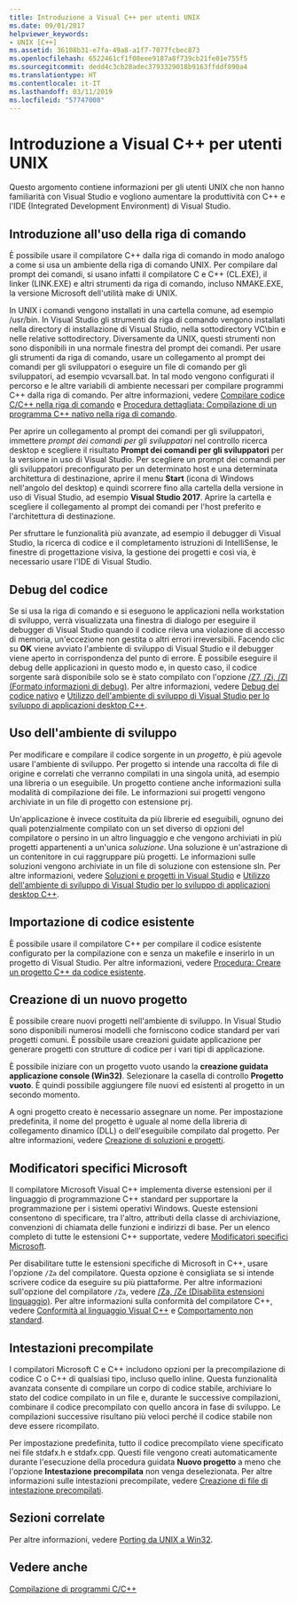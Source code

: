 ```yaml
---
title: Introduzione a Visual C++ per utenti UNIX
ms.date: 09/01/2017
helpviewer_keywords:
- UNIX [C++]
ms.assetid: 36108b31-e7fa-49a8-a1f7-7077fcbec873
ms.openlocfilehash: 6522461cf1f08eee9187a8f739cb21fe01e755f5
ms.sourcegitcommit: dedd4c3cb28adec3793329018b9163ffddf890a4
ms.translationtype: HT
ms.contentlocale: it-IT
ms.lasthandoff: 03/11/2019
ms.locfileid: "57747008"
---
```

# <a name="introduction-to-visual-c-for-unix-users"></a>Introduzione a Visual C++ per utenti UNIX

Questo argomento contiene informazioni per gli utenti UNIX che non hanno familiarità con Visual Studio e vogliono aumentare la produttività con C++ e l'IDE (Integrated Development Environment) di Visual Studio.

## <a name="getting-started-on-the-command-line"></a>Introduzione all'uso della riga di comando

È possibile usare il compilatore C++ dalla riga di comando in modo analogo a come si usa un ambiente della riga di comando UNIX. Per compilare dal prompt dei comandi, si usano infatti il compilatore C e C++ (CL.EXE), il linker (LINK.EXE) e altri strumenti da riga di comando, incluso NMAKE.EXE, la versione Microsoft dell'utilità make di UNIX.

In UNIX i comandi vengono installati in una cartella comune, ad esempio /usr/bin. In Visual Studio gli strumenti da riga di comando vengono installati nella directory di installazione di Visual Studio, nella sottodirectory VC\bin e nelle relative sottodirectory. Diversamente da UNIX, questi strumenti non sono disponibili in una normale finestra del prompt dei comandi. Per usare gli strumenti da riga di comando, usare un collegamento al prompt dei comandi per gli sviluppatori o eseguire un file di comando per gli sviluppatori, ad esempio vcvarsall.bat. In tal modo vengono configurati il percorso e le altre variabili di ambiente necessari per compilare programmi C++ dalla riga di comando. Per altre informazioni, vedere [Compilare codice C/C++ nella riga di comando](../build/building-on-the-command-line.md) e [ Procedura dettagliata: Compilazione di un programma C++ nativo nella riga di comando](../build/walkthrough-compiling-a-native-cpp-program-on-the-command-line.md).

Per aprire un collegamento al prompt dei comandi per gli sviluppatori, immettere *prompt dei comandi per gli sviluppatori* nel controllo ricerca desktop e scegliere il risultato **Prompt dei comandi per gli sviluppatori** per la versione in uso di Visual Studio. Per scegliere un prompt dei comandi per gli sviluppatori preconfigurato per un determinato host e una determinata architettura di destinazione, aprire il menu **Start** (icona di Windows nell'angolo del desktop) e quindi scorrere fino alla cartella della versione in uso di Visual Studio, ad esempio **Visual Studio 2017**. Aprire la cartella e scegliere il collegamento al prompt dei comandi per l'host preferito e l'architettura di destinazione.

Per sfruttare le funzionalità più avanzate, ad esempio il debugger di Visual Studio, la ricerca di codice e il completamento istruzioni di IntelliSense, le finestre di progettazione visiva, la gestione dei progetti e così via, è necessario usare l'IDE di Visual Studio.

## <a name="debugging-your-code"></a>Debug del codice

Se si usa la riga di comando e si eseguono le applicazioni nella workstation di sviluppo, verrà visualizzata una finestra di dialogo per eseguire il debugger di Visual Studio quando il codice rileva una violazione di accesso di memoria, un'eccezione non gestita o altri errori irreversibili. Facendo clic su **OK** viene avviato l'ambiente di sviluppo di Visual Studio e il debugger viene aperto in corrispondenza del punto di errore. È possibile eseguire il debug delle applicazioni in questo modo e, in questo caso, il codice sorgente sarà disponibile solo se è stato compilato con l'opzione [/Z7, /Zi, /ZI (Formato informazioni di debug)](../build/reference/z7-zi-zi-debug-information-format.md). Per altre informazioni, vedere [Debug del codice nativo](/visualstudio/debugger/debugging-native-code) e [Utilizzo dell'ambiente di sviluppo di Visual Studio per lo sviluppo di applicazioni desktop C++](../ide/using-the-visual-studio-ide-for-cpp-desktop-development.md).

## <a name="using-the-development-environment"></a>Uso dell'ambiente di sviluppo

Per modificare e compilare il codice sorgente in un *progetto*, è più agevole usare l'ambiente di sviluppo. Per progetto si intende una raccolta di file di origine e correlati che verranno compilati in una singola unità, ad esempio una libreria o un eseguibile. Un progetto contiene anche informazioni sulla modalità di compilazione dei file. Le informazioni sui progetti vengono archiviate in un file di progetto con estensione prj.

Un'applicazione è invece costituita da più librerie ed eseguibili, ognuno dei quali potenzialmente compilato con un set diverso di opzioni del compilatore o persino in un altro linguaggio e che vengono archiviati in più progetti appartenenti a un'unica *soluzione*. Una soluzione è un'astrazione di un contenitore in cui raggruppare più progetti. Le informazioni sulle soluzioni vengono archiviate in un file di soluzione con estensione sln. Per altre informazioni, vedere [Soluzioni e progetti in Visual Studio](/visualstudio/ide/solutions-and-projects-in-visual-studio) e [Utilizzo dell'ambiente di sviluppo di Visual Studio per lo sviluppo di applicazioni desktop C++](../ide/using-the-visual-studio-ide-for-cpp-desktop-development.md).

## <a name="importing-your-existing-code"></a>Importazione di codice esistente

È possibile usare il compilatore C++ per compilare il codice esistente configurato per la compilazione con e senza un makefile e inserirlo in un progetto di Visual Studio. Per altre informazioni, vedere [Procedura: Creare un progetto C++ da codice esistente](../ide/how-to-create-a-cpp-project-from-existing-code.md).

## <a name="creating-a-new-project"></a>Creazione di un nuovo progetto

È possibile creare nuovi progetti nell'ambiente di sviluppo. In Visual Studio sono disponibili numerosi modelli che forniscono codice standard per vari progetti comuni. È possibile usare creazioni guidate applicazione per generare progetti con strutture di codice per i vari tipi di applicazione.

È possibile iniziare con un progetto vuoto usando la **creazione guidata applicazione console (Win32)**. Selezionare la casella di controllo **Progetto vuoto**. È quindi possibile aggiungere file nuovi ed esistenti al progetto in un secondo momento.

A ogni progetto creato è necessario assegnare un nome. Per impostazione predefinita, il nome del progetto è uguale al nome della libreria di collegamento dinamico (DLL) o dell'eseguibile compilato dal progetto. Per altre informazioni, vedere [Creazione di soluzioni e progetti](/visualstudio/ide/creating-solutions-and-projects).

## <a name="microsoft-specific-modifiers"></a>Modificatori specifici Microsoft

Il compilatore Microsoft Visual C++ implementa diverse estensioni per il linguaggio di programmazione C++ standard per supportare la programmazione per i sistemi operativi Windows. Queste estensioni consentono di specificare, tra l'altro, attributi della classe di archiviazione, convenzioni di chiamata delle funzioni e indirizzi di base. Per un elenco completo di tutte le estensioni C++ supportate, vedere [Modificatori specifici Microsoft](../cpp/microsoft-specific-modifiers.md).

Per disabilitare tutte le estensioni specifiche di Microsoft in C++, usare l'opzione `/Za` del compilatore. Questa opzione è consigliata se si intende scrivere codice da eseguire su più piattaforme. Per altre informazioni sull'opzione del compilatore `/Za`, vedere [/Za, /Ze (Disabilita estensioni linguaggio)](../build/reference/za-ze-disable-language-extensions.md). Per altre informazioni sulla conformità del compilatore C++, vedere [Conformità al linguaggio Visual C++](../visual-cpp-language-conformance.md) e [Comportamento non standard](../cpp/nonstandard-behavior.md).

## <a name="precompiled-headers"></a>Intestazioni precompilate

I compilatori Microsoft C e C++ includono opzioni per la precompilazione di codice C o C++ di qualsiasi tipo, incluso quello inline. Questa funzionalità avanzata consente di compilare un corpo di codice stabile, archiviare lo stato del codice compilato in un file e, durante le successive compilazioni, combinare il codice precompilato con quello ancora in fase di sviluppo. Le compilazioni successive risultano più veloci perché il codice stabile non deve essere ricompilato.

Per impostazione predefinita, tutto il codice precompilato viene specificato nei file stdafx.h e stdafx.cpp. Questi file vengono creati automaticamente durante l'esecuzione della procedura guidata **Nuovo progetto** a meno che l'opzione **Intestazione precompilata** non venga deselezionata. Per altre informazioni sulle intestazioni precompilate, vedere [Creazione di file di intestazione precompilati](../build/reference/creating-precompiled-header-files.md).

## <a name="related-sections"></a>Sezioni correlate

Per altre informazioni, vedere [Porting da UNIX a Win32](../porting/porting-from-unix-to-win32.md).

## <a name="see-also"></a>Vedere anche

[Compilazione di programmi C/C++](../build/building-c-cpp-programs.md)
